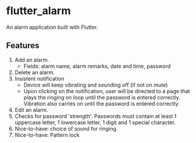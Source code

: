 # flutter_alarm

An alarm application built with Flutter.

## Features

1. Add an alarm.
   - Fields: alarm name, alarm remarks, date and time, password
2. Delete an alarm.
3. Insistent notification
   - Device will keep vibrating and sounding off (if not on mute)
   - Upon clicking on the notification, user will be directed to a page that plays the ringing on loop until the password is entered correctly. Vibration also carries on until the password is entered correctly.
4. Edit an alarm.
5. Checks for password 'strength'. Passwords must contain at least 1 uppercase letter, 1 lowercase letter, 1 digit and 1 special character.
6. Nice-to-have: choice of sound for ringing.
7. Nice-to-have: Pattern lock
